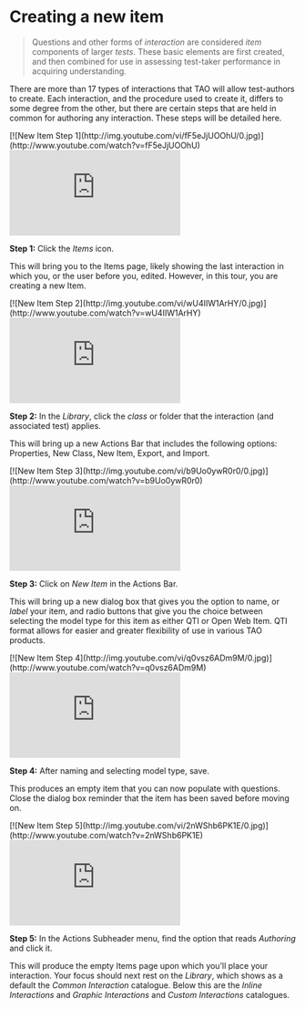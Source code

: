 # Creating a new item

>Questions and other forms of *interaction* are considered *item* components of larger *tests*. These basic elements are first created, and then combined for use in assessing test-taker performance in acquiring understanding.

There are more than 17 types of interactions that TAO will allow test-authors to create. Each interaction, and the procedure used to create it, differs to some degree from the other, but there are certain steps that are held in common for authoring any interaction. These steps will be detailed here. 

<div class="hidden-video">
[![New Item Step 1](http://img.youtube.com/vi/fF5eJjUOOhU/0.jpg)](http://www.youtube.com/watch?v=fF5eJjUOOhU)
</div>

<div class='embed-container'><iframe src="https://www.youtube.com/embed/fF5eJjUOOhU?rel=0" frameborder="0" allowfullscreen="true"></iframe></div>

**Step 1:** Click the *Items* icon.

This will bring you to the Items page, likely showing the last interaction in which you, or the user before you, edited. However, in this tour, you are creating a new Item.


<div class="hidden-video">
[![New Item Step 2](http://img.youtube.com/vi/wU4IIW1ArHY/0.jpg)](http://www.youtube.com/watch?v=wU4IIW1ArHY)
</div>

<div class='embed-container'><iframe src="https://www.youtube.com/embed/wU4IIW1ArHY?rel=0" frameborder="0" allowfullscreen="true"></iframe></div>

**Step 2:** In the *Library*, click the *class* or folder that the interaction (and associated test) applies. 

This will bring up a new Actions Bar that includes the following options: Properties, New Class, New Item, Export, and Import.


<div class="hidden-video">
[![New Item Step 3](http://img.youtube.com/vi/b9Uo0ywR0r0/0.jpg)](http://www.youtube.com/watch?v=b9Uo0ywR0r0)
</div>

<div class='embed-container'><iframe src="https://www.youtube.com/embed/b9Uo0ywR0r0?rel=0" frameborder="0" allowfullscreen="true"></iframe></div>

**Step 3:** Click on *New Item* in the Actions Bar.

This will bring up a new dialog box that gives you the option to name, or *label* your item, and radio buttons that give you the choice between selecting the model type for this item as either QTI or Open Web Item. QTI format allows for easier and greater flexibility of use in various TAO products.


<div class="hidden-video">
[![New Item Step 4](http://img.youtube.com/vi/q0vsz6ADm9M/0.jpg)](http://www.youtube.com/watch?v=q0vsz6ADm9M)
</div>

<div class='embed-container'><iframe src="https://www.youtube.com/embed/q0vsz6ADm9M?rel=0" frameborder="0" allowfullscreen="true"></iframe></div>

**Step 4:** After naming and selecting model type, save.

This produces an empty item that you can now populate with questions. Close the dialog box reminder that the item has been saved before moving on.


<div class="hidden-video">
[![New Item Step 5](http://img.youtube.com/vi/2nWShb6PK1E/0.jpg)](http://www.youtube.com/watch?v=2nWShb6PK1E)
</div>

<div class='embed-container'><iframe src="https://www.youtube.com/embed/2nWShb6PK1E?rel=0" frameborder="0" allowfullscreen="true"></iframe></div>

**Step 5:** In the Actions Subheader menu, find the option that reads *Authoring* and click it.

This will produce the empty Items page upon which you’ll place your interaction. Your focus should next rest on the *Library*, which shows as a default the *Common Interaction* catalogue. Below this are the *Inline Interactions* and *Graphic Interactions* and *Custom Interactions* catalogues. 
